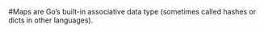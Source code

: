 #Maps are Go’s built-in associative data type (sometimes called hashes or dicts in other languages).
